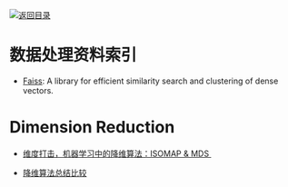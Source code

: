 [![返回目录](https://parg.co/UGo)](https://parg.co/b4z) 
 


 


 


 



# 数据处理资料索引



- [Faiss](https://github.com/facebookresearch/faiss): A library for efficient similarity search and clustering of dense vectors.
# Dimension Reduction

- [维度打击，机器学习中的降维算法：ISOMAP & MDS ](http://blog.csdn.net/dark_scope/article/details/53229427)


- [降维算法总结比较](https://zhuanlan.zhihu.com/p/25095926)